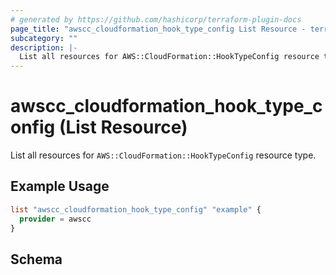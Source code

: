 ```yaml
---
# generated by https://github.com/hashicorp/terraform-plugin-docs
page_title: "awscc_cloudformation_hook_type_config List Resource - terraform-provider-awscc"
subcategory: ""
description: |-
  List all resources for AWS::CloudFormation::HookTypeConfig resource type.
---
```


# awscc_cloudformation_hook_type_config (List Resource)

List all resources for `AWS::CloudFormation::HookTypeConfig` resource type.

## Example Usage

```terraform
list "awscc_cloudformation_hook_type_config" "example" {
  provider = awscc
}
```

<!-- schema generated by tfplugindocs -->
## Schema
